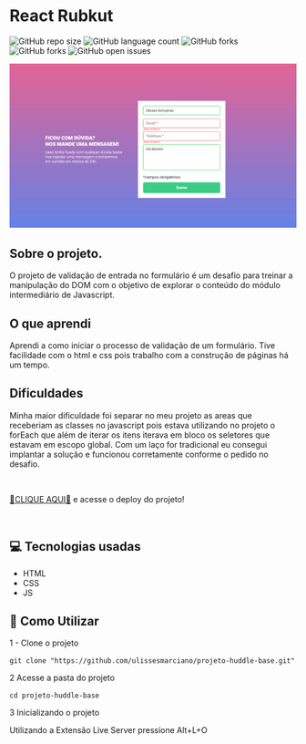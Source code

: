 # React Rubkut

![GitHub repo size](https://img.shields.io/github/repo-size/ulissesmarciano/projeto-formulario-js-intermediario?style=for-the-badge)
![GitHub language count](https://img.shields.io/github/languages/count/ulissesmarciano/projeto-formulario-js-intermediario?style=for-the-badge)
![GitHub forks](https://img.shields.io/github/forks/ulissesmarciano/projeto-formulario-js-intermediario?style=for-the-badge)
![GitHub forks](https://img.shields.io/github/forks/ulissesmarciano/projeto-formulario-js-intermediario?style=for-the-badge)
![GitHub open issues](https://img.shields.io/github/issues/ulissesmarciano/projeto-formulario-js-intermediario?style=for-the-badge)

<img src="./src/images/readme/ilustracao.png" alt="Imagem do projeto">


<br>

## Sobre o projeto.

O projeto de validação de entrada no formulário é um desafio para treinar a manipulação do DOM com o objetivo de explorar o conteúdo do módulo intermediário de Javascript.

## O que aprendi

Aprendi a como iniciar o processo de validação de um formulário. Tive facilidade com o html e css pois trabalho com a construção de páginas há um tempo.


## Dificuldades

Minha maior dificuldade foi separar no meu projeto as areas que receberiam as classes no javascript pois estava utilizando no projeto o forEach que além de iterar os itens iterava em bloco os seletores que estavam em escopo global. Com um laço for tradicional eu consegui implantar a solução e funcionou corretamente conforme o pedido no desafio.

<br>

<a href="" target="_blank">🎁CLIQUE AQUI🎁</a> e acesse o deploy do projeto!

<br>

## 💻 Tecnologias usadas
- HTML
- CSS
- JS


## 🚀 Como Utilizar

1 - Clone o projeto

```
git clone "https://github.com/ulissesmarciano/projeto-huddle-base.git"
```
2 Acesse a pasta do projeto

```
cd projeto-huddle-base
```

3 Inicializando o projeto


Utilizando a Extensão Live Server pressione Alt+L+O
